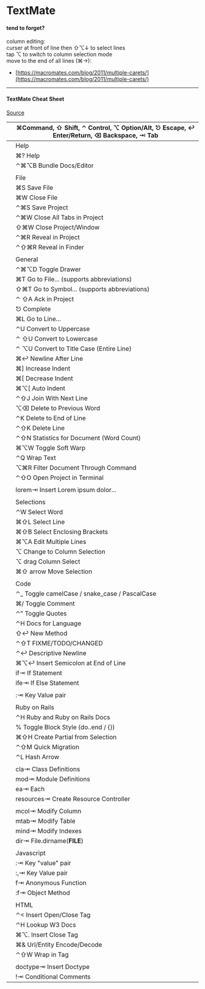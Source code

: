 # TextMate

#### tend to forget?
column editing:   
curser at front of line then ⇧⌥↓ to select lines   
tap ⌥ to switch to column selection mode   
move to the end of all lines (⌘→):   
* [https://macromates.com/blog/2011/multiple-carets/](https://macromates.com/blog/2011/multiple-carets/)

---

#### TextMate Cheat Sheet
[Source](https://gist.github.com/jqr/45264 "Permalink to TextMate Cheat Sheet · GitHub")


|   | ⌘Command, ⇧ Shift, ⌃ Control, ⌥ Option/Alt, ⎋ Escape, ↩ Enter/Return, ⌫ Backspace, ⇥ Tab |  
| - | ---------------------------------------------------------------------------------------- |  
|   | Help                                                                                     |  
|   | ⌘? Help                                                                                  |  
|   | ⌃⌘⌥B Bundle Docs/Editor                                                                  |  
|   |                                                                                          |  
|   | File                                                                                     |  
|   | ⌘S Save File                                                                             |  
|   | ⌘W Close File                                                                            |  
|   | ⌃⌘S Save Project                                                                         |  
|   | ⌃⌘W Close All Tabs in Project                                                            |  
|   | ⇧⌘W Close Project/Window                                                                 |  
|   | ⌃⌘R Reveal in Project                                                                    |  
|   | ⌃⇧⌘R Reveal in Finder                                                                    |  
|   |                                                                                          |  
|   | General                                                                                  |  
|   | ⌃⌘⌥D Toggle Drawer                                                                       |  
|   | ⌘T Go to File... (supports abbreviations)                                                |  
|   | ⇧⌘T Go to Symbol... (supports abbreviations)                                             |  
|   | ⌃ ⇧A Ack in Project                                                                      |  
|   | ⎋ Complete                                                                               |  
|   | ⌘L Go to Line...                                                                         |  
|   | ⌃U Convert to Uppercase                                                                  |  
|   | ⌃ ⇧U Convert to Lowercase                                                                |  
|   | ⌃ ⌥U Convert to Title Case (Entire Line)                                                 |  
|   | ⌘↩ Newline After Line                                                                    |  
|   | ⌘] Increase Indent                                                                       |  
|   | ⌘[ Decrease Indent                                                                       |  
|   | ⌘⌥[ Auto Indent                                                                          |  
|   | ⌃⇧J Join With Next Line                                                                  |  
|   | ⌥⌫ Delete to Previous Word                                                               |  
|   | ⌃K Delete to End of Line                                                                 |  
|   | ⌃⇧K Delete Line                                                                          |  
|   | ⌃⇧N Statistics for Document (Word Count)                                                 |  
|   | ⌘⌥W Toggle Soft Warp                                                                     |  
|   | ⌃Q Wrap Text                                                                             |  
|   | ⌥⌘R Filter Document Through Command                                                      |  
|   | ⌃⇧O Open Project in Terminal                                                             |  
|   |                                                                                          |  
|   | lorem⇥ Insert Lorem ipsum dolor...                                                       |  
|   |                                                                                          |  
|   | Selections                                                                               |  
|   | ⌃W Select Word                                                                           |  
|   | ⌘⇧L Select Line                                                                          |  
|   | ⌘⇧B Select Enclosing Brackets                                                            |  
|   | ⌘⌥A Edit Multiple Lines                                                                  |  
|   | ⌥ Change to Column Selection                                                             |  
|   | ⌥ drag Column Select                                                                     |  
|   | ⌘⇧ arrow Move Selection                                                                  |  
|   |                                                                                          |  
|   | Code                                                                                     |  
|   | ⌃_ Toggle camelCase / snake_case / PascalCase                                            |  
|   | ⌘/ Toggle Comment                                                                        |  
|   | ⌃" Toggle Quotes                                                                         |  
|   | ⌃H Docs for Language                                                                     |  
|   | ⇧↩ New Method                                                                            |  
|   | ⌃⇧T FIXME/TODO/CHANGED                                                                   |  
|   | ⌃↩ Descriptive Newline                                                                   |  
|   | ⌘⌥↩ Insert Semicolon at End of Line                                                      |  
|   | if⇥ If Statement                                                                         |  
|   | ife⇥ If Else Statement                                                                   |  
|   |                                                                                          |  
|   | :⇥ Key Value pair                                                                        |  
|   |                                                                                          |  
|   | Ruby on Rails                                                                            |  
|   | ⌃H Ruby and Ruby on Rails Docs                                                           |  
|   | % Toggle Block Style (do..end / {})                                                     |  
|   | ⌘⇧H Create Partial from Selection                                                        |  
|   | ⌃⇧M Quick Migration                                                                      |  
|   | ⌃L Hash Arrow                                                                            |  
|   |                                                                                          |  
|   | cla⇥ Class Definitions                                                                   |  
|   | mod⇥ Module Definitions                                                                  |  
|   | ea⇥ Each                                                                                 |  
|   | resources⇥ Create Resource Controller                                                    |  
|   |                                                                                          |  
|   | mcol⇥ Modify Column                                                                      |  
|   | mtab⇥ Modify Table                                                                       |  
|   | mind⇥ Modify Indexes                                                                     |  
|   | dir⇥ File.dirname(__FILE__)                                                              |  
|   |                                                                                          |  
|   | Javascript                                                                               |  
|   | :⇥ Key "value" pair                                                                      |  
|   | :,⇥ Key Value pair                                                                       |  
|   | f⇥ Anonymous Function                                                                    |  
|   | :f⇥ Object Method                                                                        |  
|   |                                                                                          |  
|   | HTML                                                                                     |  
|   | ⌃&lt; Insert Open/Close Tag                                                                 |  
|   | ⌃H Lookup W3 Docs                                                                        |  
|   | ⌘⌥. Insert Close Tag                                                                     |  
|   | ⌘&amp; Url/Entity Encode/Decode                                                              |  
|   | ⌃⇧W Wrap in Tag                                                                          |  
|   |                                                                                          |  
|   | doctype⇥ Insert Doctype                                                                  |  
|   | !⇥ Conditional Comments                                                                  |  
